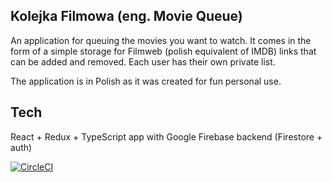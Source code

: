 ## Kolejka Filmowa (eng. Movie Queue)
An application for queuing the movies you want to watch. It comes in the form of a simple storage for Filmweb (polish equivalent of IMDB) links that can be added and removed. Each user has their own private list.

The application is in Polish as it was created for fun personal use.

## Tech
React + Redux + TypeScript app with Google Firebase backend (Firestore + auth)

[![CircleCI](https://circleci.com/gh/zulimazuli/movie-queue.svg?branch=master&style=shield)](https://app.circleci.com/pipelines/github/zulimazuli/movie-queue)
